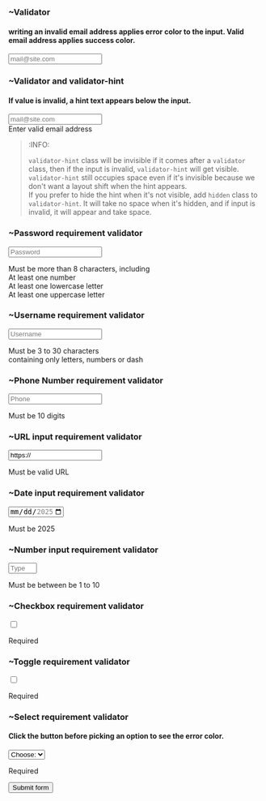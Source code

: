 



### ~Validator
#### writing an invalid email address applies error color to the input. Valid email address applies success color.

<form class="w-full max-w-xs">
  <input class="input validator" type="email" required placeholder="mail@site.com" autocomplete="false" />
</form>




### ~Validator and validator-hint
#### If value is invalid, a hint text appears below the input.

<form class="w-full max-w-xs">
  <input class="input validator" type="email" required placeholder="mail@site.com" autocomplete="false" />
  <div class="validator-hint">Enter valid email address</div>
</form>




> :INFO:
>
> `validator-hint` class will be invisible if it comes after a `validator` class, then if the input is invalid, `validator-hint` will get visible.  
> `validator-hint` still occupies space even if it's invisible because we don't want a layout shift when the hint appears.  
> If you prefer to hide the hint when it's not visible, add `hidden` class to `validator-hint`. It will take no space when it's hidden, and if input is invalid, it will appear and take space.


### ~Password requirement validator

<form class="w-full max-w-xs">
  <input type="password" class="input validator" required placeholder="Password" minlength="8" pattern="(?=.*\d)(?=.*[a-z])(?=.*[A-Z]).&#123;8,}" title="Must be more than 8 characters, including number, lowercase letter, uppercase letter" />
  <p class="validator-hint">
    Must be more than 8 characters, including
    <br/>At least one number
    <br/>At least one lowercase letter
    <br/>At least one uppercase letter
  </p>
</form>




### ~Username requirement validator
<form class="w-full max-w-xs">
  <input type="text" class="input validator" required placeholder="Username" pattern="[A-Za-z][A-Za-z0-9\-]*" minlength="3" maxlength="30" title="Only letters, numbers or dash" />
  <p class="validator-hint">
    Must be 3 to 30 characters
    <br/>containing only letters, numbers or dash
  </p>
</form>



### ~Phone Number requirement validator
<form class="w-full max-w-xs">
  <input type="tel" class="input validator tabular-nums" required placeholder="Phone" pattern="[0-9]*" minlength="10" maxlength="10" title="Must be 10 digits" />
  <p class="validator-hint">Must be 10 digits</p>
</form>



### ~URL input requirement validator
<form class="w-full max-w-xs">
  <input type="url" class="input validator" required placeholder="https://" value="https://" pattern="^(https?://)?([a-zA-Z0-9]([a-zA-Z0-9\-].*[a-zA-Z0-9])?\.)+[a-zA-Z].*$" title="Must be valid URL" />
  <p class="validator-hint">Must be valid URL</p>
</form>



### ~Date input requirement validator
<form class="w-full max-w-xs">
  <input type="date" class="input validator" required placeholder="Pick a date in 2025" 
  min="2025-01-01" max="2025-12-31" title="Must be valid URL" />
  <p class="validator-hint">Must be 2025</p>
</form>



### ~Number input requirement validator
<form class="w-full max-w-xs">
  <input type="number" class="input validator" required placeholder="Type a number between 1 to 10" 
  min="1" max="10" title="Must be between be 1 to 10" />
  <p class="validator-hint">Must be between be 1 to 10</p>
</form>



### ~Checkbox requirement validator
<form>
  <input type="checkbox" class="checkbox validator" required title="Required" />
  <p class="validator-hint">Required</p>
</form>



### ~Toggle requirement validator
<form>
  <input type="checkbox" class="toggle validator" required title="Required" />
  <p class="validator-hint">Required</p>
</form>



### ~Select requirement validator
#### Click the button before picking an option to see the error color.
<form class="w-full max-w-xs">
  <select class="select validator" required>
    <option disabled selected value="">Choose:</option>
    <option>Tabs</option>
    <option>Spaces</option>
  </select>
  <p class="validator-hint">Required</p>
  <button class="btn" type="submit">Submit form</button>
</form>


